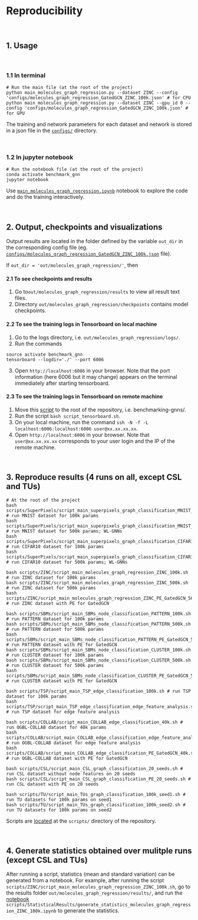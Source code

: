 # Reproducibility


<br>

## 1. Usage


<br>

### 1.1 In terminal

```
# Run the main file (at the root of the project)
python main_molecules_graph_regression.py --dataset ZINC --config 'configs/molecules_graph_regression_GatedGCN_ZINC_100k.json' # for CPU
python main_molecules_graph_regression.py --dataset ZINC --gpu_id 0 --config 'configs/molecules_graph_regression_GatedGCN_ZINC_100k.json' # for GPU
```
The training and network parameters for each dataset and network is stored in a json file in the [`configs/`](../configs) directory.












<br>

### 1.2 In jupyter notebook
```
# Run the notebook file (at the root of the project)
conda activate benchmark_gnn 
jupyter notebook
```
Use [`main_molecules_graph_regression.ipynb`](../main_molecules_graph_regression.ipynb) notebook to explore the code and do the training interactively.




<br>

## 2. Output, checkpoints and visualizations

Output results are located in the folder defined by the variable `out_dir` in the corresponding config file (eg. [`configs/molecules_graph_regression_GatedGCN_ZINC_100k.json`](../configs/molecules_graph_regression_GatedGCN_ZINC_100k.json) file).  

If `out_dir = 'out/molecules_graph_regression/'`, then 

#### 2.1 To see checkpoints and results
1. Go to`out/molecules_graph_regression/results` to view all result text files.
2. Directory `out/molecules_graph_regression/checkpoints` contains model checkpoints.

#### 2.2 To see the training logs in Tensorboard on local machine
1. Go to the logs directory, i.e. `out/molecules_graph_regression/logs/`.
2. Run the commands
```
source activate benchmark_gnn
tensorboard --logdir='./' --port 6006
```
3. Open `http://localhost:6006` in your browser. Note that the port information (here 6006 but it may change) appears on the terminal immediately after starting tensorboard.


#### 2.3 To see the training logs in Tensorboard on remote machine
1. Move this [script](../scripts/TensorBoard/script_tensorboard.sh) to the root of the repository, i.e. benchmarking-gnns/.
2. Run the script `bash script_tensorboard.sh`.
3. On your local machine, run the command `ssh -N -f -L localhost:6006:localhost:6006 user@xx.xx.xx.xx`.
4. Open `http://localhost:6006` in your browser. Note that `user@xx.xx.xx.xx` corresponds to your user login and the IP of the remote machine.



<br>

## 3. Reproduce results (4 runs on all, except CSL and TUs)


```
# At the root of the project 
bash scripts/SuperPixels/script_main_superpixels_graph_classification_MNIST_100k.sh # run MNIST dataset for 100k params
bash scripts/SuperPixels/script_main_superpixels_graph_classification_MNIST_500k.sh # run MNIST dataset for 500k params; WL-GNNs
bash scripts/SuperPixels/script_main_superpixels_graph_classification_CIFAR10_100k.sh # run CIFAR10 dataset for 100k params
bash scripts/SuperPixels/script_main_superpixels_graph_classification_CIFAR10_500k.sh # run CIFAR10 dataset for 500k params; WL-GNNs

bash scripts/ZINC/script_main_molecules_graph_regression_ZINC_100k.sh # run ZINC dataset for 100k params
bash scripts/ZINC/script_main_molecules_graph_regression_ZINC_500k.sh # run ZINC dataset for 500k params
bash scripts/ZINC/script_main_molecules_graph_regression_ZINC_PE_GatedGCN_500k.sh # run ZINC dataset with PE for GatedGCN

bash scripts/SBMs/script_main_SBMs_node_classification_PATTERN_100k.sh # run PATTERN dataset for 100k params
bash scripts/SBMs/script_main_SBMs_node_classification_PATTERN_500k.sh # run PATTERN dataset for 500k params
bash scripts/SBMs/script_main_SBMs_node_classification_PATTERN_PE_GatedGCN_500k.sh # run PATTERN dataset with PE for GatedGCN
bash scripts/SBMs/script_main_SBMs_node_classification_CLUSTER_100k.sh # run CLUSTER dataset for 100k params
bash scripts/SBMs/script_main_SBMs_node_classification_CLUSTER_500k.sh # run CLUSTER dataset for 500k params
bash scripts/SBMs/script_main_SBMs_node_classification_CLUSTER_PE_GatedGCN_500k.sh # run CLUSTER dataset with PE for GatedGCN

bash scripts/TSP/script_main_TSP_edge_classification_100k.sh # run TSP dataset for 100k params
bash scripts/TSP/script_main_TSP_edge_classification_edge_feature_analysis.sh # run TSP dataset for edge feature analysis 

bash scripts/COLLAB/script_main_COLLAB_edge_classification_40k.sh # run OGBL-COLLAB dataset for 40k params
bash scripts/COLLAB/script_main_COLLAB_edge_classification_edge_feature_analysis.sh # run OGBL-COLLAB dataset for edge feature analysis 
bash scripts/COLLAB/script_main_COLLAB_edge_classification_PE_GatedGCN_40k.sh # run OGBL-COLLAB dataset with PE for GatedGCN

bash scripts/CSL/script_main_CSL_graph_classification_20_seeds.sh # run CSL dataset without node features on 20 seeds
bash scripts/CSL/script_main_CSL_graph_classification_PE_20_seeds.sh # run CSL dataset with PE on 20 seeds

bash scripts/TU/script_main_TUs_graph_classification_100k_seed1.sh # run TU datasets for 100k params on seed1
bash scripts/TU/script_main_TUs_graph_classification_100k_seed2.sh # run TU datasets for 100k params on seed2
```

Scripts are [located](../scripts/) at the `scripts/` directory of the repository.

 

 <br>

## 4. Generate statistics obtained over mulitple runs (except CSL and TUs)
After running a script, statistics (mean and standard variation) can be generated from a notebook. For example, after running the script `scripts/ZINC/script_main_molecules_graph_regression_ZINC_100k.sh`, go to the results folder `out/molecules_graph_regression/results/`, and run the [notebook](../scripts/StatisticalResults/generate_statistics_molecules_graph_regression_ZINC_100k.ipynb) `scripts/StatisticalResults/generate_statistics_molecules_graph_regression_ZINC_100k.ipynb` to generate the statistics.


















<br><br><br>